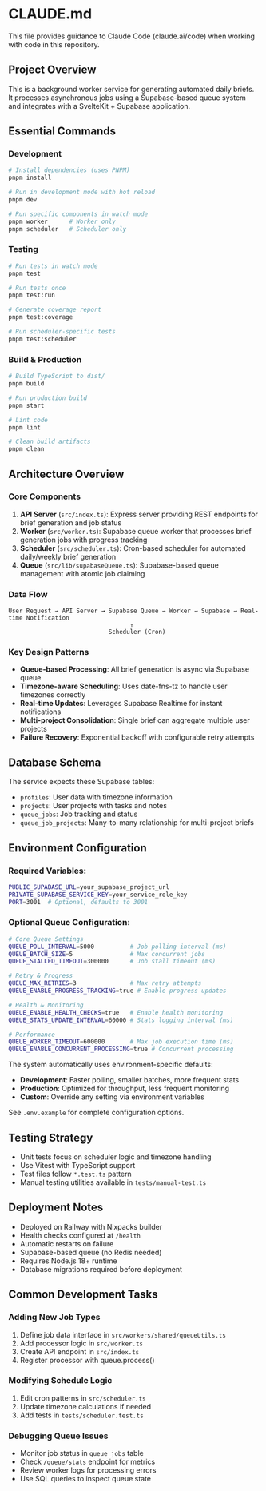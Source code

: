 # CLAUDE.md

This file provides guidance to Claude Code (claude.ai/code) when working with code in this repository.

## Project Overview

This is a background worker service for generating automated daily briefs. It processes asynchronous jobs using a Supabase-based queue system and integrates with a SvelteKit + Supabase application.

## Essential Commands

### Development

```bash
# Install dependencies (uses PNPM)
pnpm install

# Run in development mode with hot reload
pnpm dev

# Run specific components in watch mode
pnpm worker      # Worker only
pnpm scheduler   # Scheduler only
```

### Testing

```bash
# Run tests in watch mode
pnpm test

# Run tests once
pnpm test:run

# Generate coverage report
pnpm test:coverage

# Run scheduler-specific tests
pnpm test:scheduler
```

### Build & Production

```bash
# Build TypeScript to dist/
pnpm build

# Run production build
pnpm start

# Lint code
pnpm lint

# Clean build artifacts
pnpm clean
```

## Architecture Overview

### Core Components

1. **API Server** (`src/index.ts`): Express server providing REST endpoints for brief generation and job status
2. **Worker** (`src/worker.ts`): Supabase queue worker that processes brief generation jobs with progress tracking
3. **Scheduler** (`src/scheduler.ts`): Cron-based scheduler for automated daily/weekly brief generation
4. **Queue** (`src/lib/supabaseQueue.ts`): Supabase-based queue management with atomic job claiming

### Data Flow

```
User Request → API Server → Supabase Queue → Worker → Supabase → Real-time Notification
                                  ↑
                            Scheduler (Cron)
```

### Key Design Patterns

- **Queue-based Processing**: All brief generation is async via Supabase queue
- **Timezone-aware Scheduling**: Uses date-fns-tz to handle user timezones correctly
- **Real-time Updates**: Leverages Supabase Realtime for instant notifications
- **Multi-project Consolidation**: Single brief can aggregate multiple user projects
- **Failure Recovery**: Exponential backoff with configurable retry attempts

## Database Schema

The service expects these Supabase tables:

- `profiles`: User data with timezone information
- `projects`: User projects with tasks and notes
- `queue_jobs`: Job tracking and status
- `queue_job_projects`: Many-to-many relationship for multi-project briefs

## Environment Configuration

### Required Variables:

```bash
PUBLIC_SUPABASE_URL=your_supabase_project_url
PRIVATE_SUPABASE_SERVICE_KEY=your_service_role_key
PORT=3001  # Optional, defaults to 3001
```

### Optional Queue Configuration:

```bash
# Core Queue Settings
QUEUE_POLL_INTERVAL=5000          # Job polling interval (ms)
QUEUE_BATCH_SIZE=5                # Max concurrent jobs
QUEUE_STALLED_TIMEOUT=300000      # Job stall timeout (ms)

# Retry & Progress
QUEUE_MAX_RETRIES=3               # Max retry attempts
QUEUE_ENABLE_PROGRESS_TRACKING=true # Enable progress updates

# Health & Monitoring
QUEUE_ENABLE_HEALTH_CHECKS=true   # Enable health monitoring
QUEUE_STATS_UPDATE_INTERVAL=60000 # Stats logging interval (ms)

# Performance
QUEUE_WORKER_TIMEOUT=600000       # Max job execution time (ms)
QUEUE_ENABLE_CONCURRENT_PROCESSING=true # Concurrent processing
```

The system automatically uses environment-specific defaults:

- **Development**: Faster polling, smaller batches, more frequent stats
- **Production**: Optimized for throughput, less frequent monitoring
- **Custom**: Override any setting via environment variables

See `.env.example` for complete configuration options.

## Testing Strategy

- Unit tests focus on scheduler logic and timezone handling
- Use Vitest with TypeScript support
- Test files follow `*.test.ts` pattern
- Manual testing utilities available in `tests/manual-test.ts`

## Deployment Notes

- Deployed on Railway with Nixpacks builder
- Health checks configured at `/health`
- Automatic restarts on failure
- Supabase-based queue (no Redis needed)
- Requires Node.js 18+ runtime
- Database migrations required before deployment

## Common Development Tasks

### Adding New Job Types

1. Define job data interface in `src/workers/shared/queueUtils.ts`
2. Add processor logic in `src/worker.ts`
3. Create API endpoint in `src/index.ts`
4. Register processor with queue.process()

### Modifying Schedule Logic

1. Edit cron patterns in `src/scheduler.ts`
2. Update timezone calculations if needed
3. Add tests in `tests/scheduler.test.ts`

### Debugging Queue Issues

- Monitor job status in `queue_jobs` table
- Check `/queue/stats` endpoint for metrics
- Review worker logs for processing errors
- Use SQL queries to inspect queue state

